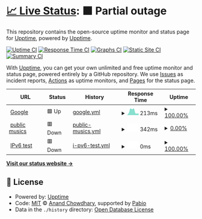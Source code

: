 # [📈 Live Status](https://fourgate.cloud): <!--live status--> **🟧 Partial outage**

This repository contains the open-source uptime monitor and status page for [Upptime](https://upptime.js.org), powered by [Upptime](https://github.com/upptime/upptime).

[![Uptime CI](https://github.com/upptime/upptime/workflows/Uptime%20CI/badge.svg)](https://github.com/upptime/upptime/actions?query=workflow%3A%22Uptime+CI%22)
[![Response Time CI](https://github.com/upptime/upptime/workflows/Response%20Time%20CI/badge.svg)](https://github.com/upptime/upptime/actions?query=workflow%3A%22Response+Time+CI%22)
[![Graphs CI](https://github.com/upptime/upptime/workflows/Graphs%20CI/badge.svg)](https://github.com/upptime/upptime/actions?query=workflow%3A%22Graphs+CI%22)
[![Static Site CI](https://github.com/upptime/upptime/workflows/Static%20Site%20CI/badge.svg)](https://github.com/upptime/upptime/actions?query=workflow%3A%22Static+Site+CI%22)
[![Summary CI](https://github.com/upptime/upptime/workflows/Summary%20CI/badge.svg)](https://github.com/upptime/upptime/actions?query=workflow%3A%22Summary+CI%22)

With [Upptime](https://upptime.js.org), you can get your own unlimited and free uptime monitor and status page, powered entirely by a GitHub repository. We use [Issues](https://github.com/upptime/upptime/issues) as incident reports, [Actions](https://github.com/upptime/upptime/actions) as uptime monitors, and [Pages](https://fourgate.cloud) for the status page.

<!--start: status pages-->
<!-- This summary is generated by Upptime (https://github.com/upptime/upptime) -->
<!-- Do not edit this manually, your changes will be overwritten -->
<!-- prettier-ignore -->
| URL | Status | History | Response Time | Uptime |
| --- | ------ | ------- | ------------- | ------ |
| <img alt="" src="https://icons.duckduckgo.com/ip3/www.google.com.ico" height="13"> [Google](https://www.google.com) | 🟩 Up | [google.yml](https://github.com/AcevedoR/upptime/commits/HEAD/history/google.yml) | <details><summary><img alt="Response time graph" src="./graphs/google/response-time-week.png" height="20"> 213ms</summary><br><a href="https://upptime.github.io/upptime/history/google"><img alt="Response time 114" src="https://img.shields.io/endpoint?url=https%3A%2F%2Fraw.githubusercontent.com%2FAcevedoR%2Fupptime%2FHEAD%2Fapi%2Fgoogle%2Fresponse-time.json"></a><br><a href="https://upptime.github.io/upptime/history/google"><img alt="24-hour response time 259" src="https://img.shields.io/endpoint?url=https%3A%2F%2Fraw.githubusercontent.com%2FAcevedoR%2Fupptime%2FHEAD%2Fapi%2Fgoogle%2Fresponse-time-day.json"></a><br><a href="https://upptime.github.io/upptime/history/google"><img alt="7-day response time 213" src="https://img.shields.io/endpoint?url=https%3A%2F%2Fraw.githubusercontent.com%2FAcevedoR%2Fupptime%2FHEAD%2Fapi%2Fgoogle%2Fresponse-time-week.json"></a><br><a href="https://upptime.github.io/upptime/history/google"><img alt="30-day response time 135" src="https://img.shields.io/endpoint?url=https%3A%2F%2Fraw.githubusercontent.com%2FAcevedoR%2Fupptime%2FHEAD%2Fapi%2Fgoogle%2Fresponse-time-month.json"></a><br><a href="https://upptime.github.io/upptime/history/google"><img alt="1-year response time 114" src="https://img.shields.io/endpoint?url=https%3A%2F%2Fraw.githubusercontent.com%2FAcevedoR%2Fupptime%2FHEAD%2Fapi%2Fgoogle%2Fresponse-time-year.json"></a></details> | <details><summary><a href="https://upptime.github.io/upptime/history/google">100.00%</a></summary><a href="https://upptime.github.io/upptime/history/google"><img alt="All-time uptime 100.00%" src="https://img.shields.io/endpoint?url=https%3A%2F%2Fraw.githubusercontent.com%2FAcevedoR%2Fupptime%2FHEAD%2Fapi%2Fgoogle%2Fuptime.json"></a><br><a href="https://upptime.github.io/upptime/history/google"><img alt="24-hour uptime 100.00%" src="https://img.shields.io/endpoint?url=https%3A%2F%2Fraw.githubusercontent.com%2FAcevedoR%2Fupptime%2FHEAD%2Fapi%2Fgoogle%2Fuptime-day.json"></a><br><a href="https://upptime.github.io/upptime/history/google"><img alt="7-day uptime 100.00%" src="https://img.shields.io/endpoint?url=https%3A%2F%2Fraw.githubusercontent.com%2FAcevedoR%2Fupptime%2FHEAD%2Fapi%2Fgoogle%2Fuptime-week.json"></a><br><a href="https://upptime.github.io/upptime/history/google"><img alt="30-day uptime 100.00%" src="https://img.shields.io/endpoint?url=https%3A%2F%2Fraw.githubusercontent.com%2FAcevedoR%2Fupptime%2FHEAD%2Fapi%2Fgoogle%2Fuptime-month.json"></a><br><a href="https://upptime.github.io/upptime/history/google"><img alt="1-year uptime 100.00%" src="https://img.shields.io/endpoint?url=https%3A%2F%2Fraw.githubusercontent.com%2FAcevedoR%2Fupptime%2FHEAD%2Fapi%2Fgoogle%2Fuptime-year.json"></a></details>
| <img alt="" src="https://icons.duckduckgo.com/ip3/fourgate.cloud.ico" height="13"> [public musics](https://fourgate.cloud/public/musics) | 🟥 Down | [public-musics.yml](https://github.com/AcevedoR/upptime/commits/HEAD/history/public-musics.yml) | <details><summary><img alt="Response time graph" src="./graphs/public-musics/response-time-week.png" height="20"> 342ms</summary><br><a href="https://upptime.github.io/upptime/history/public-musics"><img alt="Response time 385" src="https://img.shields.io/endpoint?url=https%3A%2F%2Fraw.githubusercontent.com%2FAcevedoR%2Fupptime%2FHEAD%2Fapi%2Fpublic-musics%2Fresponse-time.json"></a><br><a href="https://upptime.github.io/upptime/history/public-musics"><img alt="24-hour response time 353" src="https://img.shields.io/endpoint?url=https%3A%2F%2Fraw.githubusercontent.com%2FAcevedoR%2Fupptime%2FHEAD%2Fapi%2Fpublic-musics%2Fresponse-time-day.json"></a><br><a href="https://upptime.github.io/upptime/history/public-musics"><img alt="7-day response time 342" src="https://img.shields.io/endpoint?url=https%3A%2F%2Fraw.githubusercontent.com%2FAcevedoR%2Fupptime%2FHEAD%2Fapi%2Fpublic-musics%2Fresponse-time-week.json"></a><br><a href="https://upptime.github.io/upptime/history/public-musics"><img alt="30-day response time 385" src="https://img.shields.io/endpoint?url=https%3A%2F%2Fraw.githubusercontent.com%2FAcevedoR%2Fupptime%2FHEAD%2Fapi%2Fpublic-musics%2Fresponse-time-month.json"></a><br><a href="https://upptime.github.io/upptime/history/public-musics"><img alt="1-year response time 385" src="https://img.shields.io/endpoint?url=https%3A%2F%2Fraw.githubusercontent.com%2FAcevedoR%2Fupptime%2FHEAD%2Fapi%2Fpublic-musics%2Fresponse-time-year.json"></a></details> | <details><summary><a href="https://upptime.github.io/upptime/history/public-musics">0.00%</a></summary><a href="https://upptime.github.io/upptime/history/public-musics"><img alt="All-time uptime 0.01%" src="https://img.shields.io/endpoint?url=https%3A%2F%2Fraw.githubusercontent.com%2FAcevedoR%2Fupptime%2FHEAD%2Fapi%2Fpublic-musics%2Fuptime.json"></a><br><a href="https://upptime.github.io/upptime/history/public-musics"><img alt="24-hour uptime 0.00%" src="https://img.shields.io/endpoint?url=https%3A%2F%2Fraw.githubusercontent.com%2FAcevedoR%2Fupptime%2FHEAD%2Fapi%2Fpublic-musics%2Fuptime-day.json"></a><br><a href="https://upptime.github.io/upptime/history/public-musics"><img alt="7-day uptime 0.00%" src="https://img.shields.io/endpoint?url=https%3A%2F%2Fraw.githubusercontent.com%2FAcevedoR%2Fupptime%2FHEAD%2Fapi%2Fpublic-musics%2Fuptime-week.json"></a><br><a href="https://upptime.github.io/upptime/history/public-musics"><img alt="30-day uptime 7.96%" src="https://img.shields.io/endpoint?url=https%3A%2F%2Fraw.githubusercontent.com%2FAcevedoR%2Fupptime%2FHEAD%2Fapi%2Fpublic-musics%2Fuptime-month.json"></a><br><a href="https://upptime.github.io/upptime/history/public-musics"><img alt="1-year uptime 0.01%" src="https://img.shields.io/endpoint?url=https%3A%2F%2Fraw.githubusercontent.com%2FAcevedoR%2Fupptime%2FHEAD%2Fapi%2Fpublic-musics%2Fuptime-year.json"></a></details>
| <img alt="" src="https://icons.duckduckgo.com/ip3/null.ico" height="13"> [IPv6 test](fourgate.cloud/public/musics) | 🟥 Down | [i-pv6-test.yml](https://github.com/AcevedoR/upptime/commits/HEAD/history/i-pv6-test.yml) | <details><summary><img alt="Response time graph" src="./graphs/i-pv6-test/response-time-week.png" height="20"> 0ms</summary><br><a href="https://upptime.github.io/upptime/history/i-pv6-test"><img alt="Response time 0" src="https://img.shields.io/endpoint?url=https%3A%2F%2Fraw.githubusercontent.com%2FAcevedoR%2Fupptime%2FHEAD%2Fapi%2Fi-pv6-test%2Fresponse-time.json"></a><br><a href="https://upptime.github.io/upptime/history/i-pv6-test"><img alt="24-hour response time 0" src="https://img.shields.io/endpoint?url=https%3A%2F%2Fraw.githubusercontent.com%2FAcevedoR%2Fupptime%2FHEAD%2Fapi%2Fi-pv6-test%2Fresponse-time-day.json"></a><br><a href="https://upptime.github.io/upptime/history/i-pv6-test"><img alt="7-day response time 0" src="https://img.shields.io/endpoint?url=https%3A%2F%2Fraw.githubusercontent.com%2FAcevedoR%2Fupptime%2FHEAD%2Fapi%2Fi-pv6-test%2Fresponse-time-week.json"></a><br><a href="https://upptime.github.io/upptime/history/i-pv6-test"><img alt="30-day response time 0" src="https://img.shields.io/endpoint?url=https%3A%2F%2Fraw.githubusercontent.com%2FAcevedoR%2Fupptime%2FHEAD%2Fapi%2Fi-pv6-test%2Fresponse-time-month.json"></a><br><a href="https://upptime.github.io/upptime/history/i-pv6-test"><img alt="1-year response time 0" src="https://img.shields.io/endpoint?url=https%3A%2F%2Fraw.githubusercontent.com%2FAcevedoR%2Fupptime%2FHEAD%2Fapi%2Fi-pv6-test%2Fresponse-time-year.json"></a></details> | <details><summary><a href="https://upptime.github.io/upptime/history/i-pv6-test">100.00%</a></summary><a href="https://upptime.github.io/upptime/history/i-pv6-test"><img alt="All-time uptime 100.00%" src="https://img.shields.io/endpoint?url=https%3A%2F%2Fraw.githubusercontent.com%2FAcevedoR%2Fupptime%2FHEAD%2Fapi%2Fi-pv6-test%2Fuptime.json"></a><br><a href="https://upptime.github.io/upptime/history/i-pv6-test"><img alt="24-hour uptime 100.00%" src="https://img.shields.io/endpoint?url=https%3A%2F%2Fraw.githubusercontent.com%2FAcevedoR%2Fupptime%2FHEAD%2Fapi%2Fi-pv6-test%2Fuptime-day.json"></a><br><a href="https://upptime.github.io/upptime/history/i-pv6-test"><img alt="7-day uptime 100.00%" src="https://img.shields.io/endpoint?url=https%3A%2F%2Fraw.githubusercontent.com%2FAcevedoR%2Fupptime%2FHEAD%2Fapi%2Fi-pv6-test%2Fuptime-week.json"></a><br><a href="https://upptime.github.io/upptime/history/i-pv6-test"><img alt="30-day uptime 100.00%" src="https://img.shields.io/endpoint?url=https%3A%2F%2Fraw.githubusercontent.com%2FAcevedoR%2Fupptime%2FHEAD%2Fapi%2Fi-pv6-test%2Fuptime-month.json"></a><br><a href="https://upptime.github.io/upptime/history/i-pv6-test"><img alt="1-year uptime 100.00%" src="https://img.shields.io/endpoint?url=https%3A%2F%2Fraw.githubusercontent.com%2FAcevedoR%2Fupptime%2FHEAD%2Fapi%2Fi-pv6-test%2Fuptime-year.json"></a></details>

<!--end: status pages-->

[**Visit our status website →**](https://fourgate.cloud)

## 📄 License

- Powered by: [Upptime](https://github.com/upptime/upptime)
- Code: [MIT](./LICENSE) © [Anand Chowdhary](https://anandchowdhary.com), supported by [Pabio](https://pabio.com)
- Data in the `./history` directory: [Open Database License](https://opendatacommons.org/licenses/odbl/1-0/)
